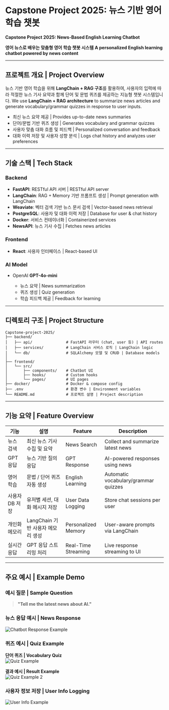 # Capstone Project 2025: 뉴스 기반 영어 학습 챗봇

**Capstone Project 2025: News-Based English Learning Chatbot**

**영어 뉴스로 배우는 맞춤형 영어 학습 챗봇 시스템**
**A personalized English learning chatbot powered by news content**

---

## 프로젝트 개요 | Project Overview

뉴스 기반 영어 학습을 위해 **LangChain + RAG 구조**를 활용하여, 사용자의 입력에 따라 적절한 뉴스 기사 요약과 함께 단어 및 문법 퀴즈를 제공하는 지능형 챗봇 시스템입니다.
We use **LangChain + RAG architecture** to summarize news articles and generate vocabulary/grammar quizzes in response to user inputs.

* 최신 뉴스 요약 제공 | Provides up-to-date news summaries
* 단어/문법 기반 퀴즈 생성 | Generates vocabulary and grammar quizzes
* 사용자 맞춤 대화 흐름 및 피드백 | Personalized conversation and feedback
* 대화 이력 저장 및 사용자 성향 분석 | Logs chat history and analyzes user preferences

---

## 기술 스택 | Tech Stack

### Backend

* **FastAPI**: RESTful API 서버 | RESTful API server
* **LangChain**: RAG + Memory 기반 프롬프트 생성 | Prompt generation with LangChain
* **Weaviate**: 벡터 검색 기반 뉴스 문서 검색 | Vector-based news retrieval
* **PostgreSQL**: 사용자 및 대화 이력 저장 | Database for user & chat history
* **Docker**: 서비스 컨테이너화 | Containerized services
* **NewsAPI**: 뉴스 기사 수집 | Fetches news articles

### Frontend

* **React**: 사용자 인터페이스 | React-based UI

### AI Model

* OpenAI **GPT-4o-mini**

  * 뉴스 요약 | News summarization
  * 퀴즈 생성 | Quiz generation
  * 학습 피드백 제공 | Feedback for learning

---

## 디렉토리 구조 | Project Structure

```
Capstone-project-2025/
├── backend/
│   ├── api/               # FastAPI 라우터 (chat, user 등) | API routes
│   ├── services/          # LangChain 서비스 로직 | LangChain logic
│   └── db/                # SQLAlchemy 모델 및 CRUD | Database models
│
├── frontend/
│   └── src/
│       ├── components/    # Chatbot UI
│       ├── hooks/         # Custom hooks
│       └── pages/         # UI pages
├── docker/                # Docker & compose config
├── .env                   # 환경 변수 | Environment variables
└── README.md              # 프로젝트 설명 | Project description
```

---

## 기능 요약 | Feature Overview

| 기능        | 설명                      | Feature             | Description                          |
| --------- | ----------------------- | ------------------- | ------------------------------------ |
| 뉴스 검색     | 최신 뉴스 기사 수집 및 요약        | News Search         | Collect and summarize latest news    |
| GPT 응답    | 뉴스 기반 질의응답              | GPT Response        | AI-powered responses using news      |
| 영어 학습     | 문법 / 단어 퀴즈 자동 생성        | English Learning    | Automatic vocabulary/grammar quizzes |
| 사용자 DB 저장 | 유저별 세션, 대화 메시지 저장       | User Data Logging   | Store chat sessions per user         |
| 개인화 메모리   | LangChain 기반 사용자 메모리 생성 | Personalized Memory | User-aware prompts via LangChain     |
| 실시간 응답    | GPT 응답 스트리밍 처리          | Real-Time Streaming | Live response streaming to UI        |

---

## 주요 예시 | Example Demo

### 예시 질문 | Sample Question

> **"Tell me the latest news about AI."**

### 뉴스 응답 예시 | News Response

![Chatbot Response Example](./docs/images/chatbot_ai_example.png)

### 퀴즈 예시 | Quiz Example

**단어 퀴즈 | Vocabulary Quiz**  
![Quiz Example](./docs/images/quiz_example.png)

**결과 예시 | Result Example**  
![Quiz Example 2](./docs/images/quiz_example_2.png)

### 사용자 정보 저장 | User Info Logging

![User Info Example](./docs/images/user_info_example.png)

